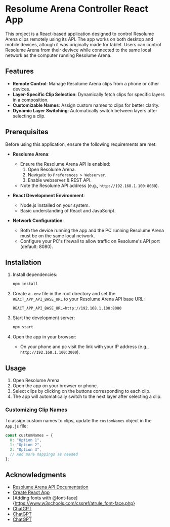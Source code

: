 # Resolume Arena Controller React App

This project is a React-based application designed to control Resolume Arena clips remotely using its API. The app works on both desktop and mobile devices, altough it was originally made for tablet. Users can control Resolume Arena from their devivce while connected to the same local network as the computer running Resolume Arena.

## Features

- **Remote Control**: Manage Resolume Arena clips from a phone or other devices.
- **Layer-Specific Clip Selection**: Dynamically fetch clips for specific layers in a composition.
- **Customizable Names**: Assign custom names to clips for better clarity.
- **Dynamic Layer Switching**: Automatically switch between layers after selecting a clip.

## Prerequisites

Before using this application, ensure the following requirements are met:

- **Resolume Arena**:

  - Ensure the Resolume Arena API is enabled:
    1. Open Resolume Arena.
    2. Navigate to `Preferences > Webserver`.
    3. Enable webserver & REST API.
  - Note the Resolume API address (e.g., `http://192.168.1.100:8080`).

- **React Development Environment**:

  - Node.js installed on your system.
  - Basic understanding of React and JavaScript.

- **Network Configuration**:
  - Both the device running the app and the PC running Resolume Arena must be on the same local network.
  - Configure your PC's firewall to allow traffic on Resolume's API port (default: 8080).

## Installation

1. Install dependencies:

   ```bash
   npm install
   ```

2. Create a `.env` file in the root directory and set the `REACT_APP_API_BASE_URL` to your Resolume Arena API base URL:

   ```env
   REACT_APP_API_BASE_URL=http://192.168.1.100:8080
   ```

3. Start the development server:

   ```bash
   npm start
   ```

4. Open the app in your browser:
   - On your phone and pc visit the link with your IP address (e.g., `http://192.168.1.100:3000`).

## Usage

1. Open Resolume Arena
2. Open the app on your browser or phone.
3. Select clips by clicking on the buttons corresponding to each clip.
4. The app will automatically switch to the next layer after selecting a clip.

### Customizing Clip Names

To assign custom names to clips, update the `customNames` object in the `App.js` file:

```javascript
const customNames = {
  0: "Option 1",
  1: "Option 2",
  2: "Option 3",
  // Add more mappings as needed
};
```

## Acknowledgments

- [Resolume Arena API Documentation](https://resolume.com/support/en/api)
- [Create React App](https://create-react-app.dev/docs/getting-started/)
- [Adding fonts with @font-face]{https://www.w3schools.com/cssref/atrule_font-face.php}
- [ChatGPT](https://chatgpt.com/share/67d7e270-54a4-800e-8757-e80cbb1220d1)
- [ChatGPT](https://chatgpt.com/share/67d7e29c-590c-800e-9b6b-a9ffc05f87d6)
- [ChatGPT](https://chatgpt.com/share/67d7e2d3-7d1c-800e-ba6e-72562f72da3b)
